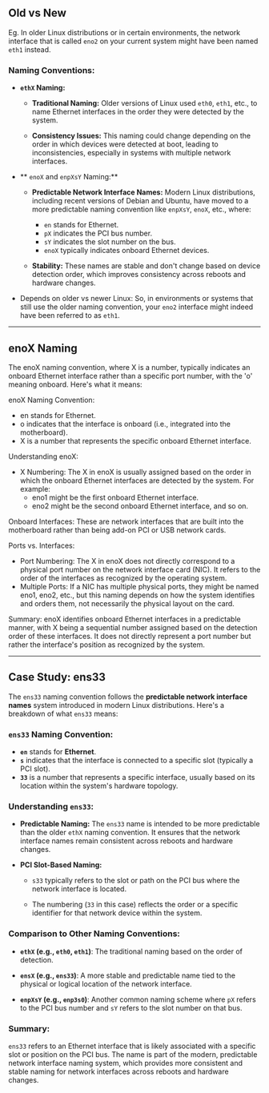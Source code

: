 
## Old vs New

Eg. In older Linux distributions or in certain environments, the network interface that is called `eno2` on your current system might have been named `eth1` instead. 
### Naming Conventions:

- **`ethX` Naming:**

   - **Traditional Naming:** Older versions of Linux used `eth0`, `eth1`, etc., to name Ethernet interfaces in the order they were detected by the system.

   - **Consistency Issues:** This naming could change depending on the order in which devices were detected at boot, leading to inconsistencies, especially in systems with multiple network interfaces.

- ** `enoX` and `enpXsY` Naming:**

   - **Predictable Network Interface Names:** Modern Linux distributions, including recent versions of Debian and Ubuntu, have moved to a more predictable naming convention like `enpXsY`, `enoX`, etc., where:

     - `en` stands for Ethernet.
     - `pX` indicates the PCI bus number.
     - `sY` indicates the slot number on the bus.
     - `enoX` typically indicates onboard Ethernet devices.

   - **Stability:** These names are stable and don't change based on device detection order, which improves consistency across reboots and hardware changes.
   
- Depends on older vs newer Linux: So, in environments or systems that still use the older naming convention, your `eno2` interface might indeed have been referred to as `eth1`.

---

## enoX Naming

The enoX naming convention, where X is a number, typically indicates an onboard Ethernet interface rather than a specific port number, with the 'o' meaning onboard. Here's what it means:

enoX Naming Convention:
- en stands for Ethernet.
- o indicates that the interface is onboard (i.e., integrated into the motherboard).
- X is a number that represents the specific onboard Ethernet interface.

Understanding enoX:

- X Numbering: The X in enoX is usually assigned based on the order in which the onboard Ethernet interfaces are detected by the system. For example:
	- eno1 might be the first onboard Ethernet interface.
	- eno2 might be the second onboard Ethernet interface, and so on.

Onboard Interfaces: These are network interfaces that are built into the motherboard rather than being add-on PCI or USB network cards.

Ports vs. Interfaces:
- Port Numbering: The X in enoX does not directly correspond to a physical port number on the network interface card (NIC). It refers to the order of the interfaces as recognized by the operating system.
- Multiple Ports: If a NIC has multiple physical ports, they might be named eno1, eno2, etc., but this naming depends on how the system identifies and orders them, not necessarily the physical layout on the card.

Summary:
enoX identifies onboard Ethernet interfaces in a predictable manner, with X being a sequential number assigned based on the detection order of these interfaces. It does not directly represent a port number but rather the interface's position as recognized by the system.


---

## Case Study: ens33

The `ens33` naming convention follows the **predictable network interface names** system introduced in modern Linux distributions. Here's a breakdown of what `ens33` means:

### **`ens33` Naming Convention:**
- **`en`** stands for **Ethernet**.
- **`s`** indicates that the interface is connected to a specific slot (typically a PCI slot).
- **`33`** is a number that represents a specific interface, usually based on its location within the system's hardware topology.

### **Understanding `ens33`:**

- **Predictable Naming:** The `ens33` name is intended to be more predictable than the older `ethX` naming convention. It ensures that the network interface names remain consistent across reboots and hardware changes.

- **PCI Slot-Based Naming:**

  - `s33` typically refers to the slot or path on the PCI bus where the network interface is located.

  - The numbering (`33` in this case) reflects the order or a specific identifier for that network device within the system.


### **Comparison to Other Naming Conventions:**

- **`ethX` (e.g., `eth0`, `eth1`)**: The traditional naming based on the order of detection.

- **`ensX` (e.g., `ens33`)**: A more stable and predictable name tied to the physical or logical location of the network interface.

- **`enpXsY` (e.g., `enp3s0`)**: Another common naming scheme where `pX` refers to the PCI bus number and `sY` refers to the slot number on that bus.

### **Summary:**

`ens33` refers to an Ethernet interface that is likely associated with a specific slot or position on the PCI bus. The name is part of the modern, predictable network interface naming system, which provides more consistent and stable naming for network interfaces across reboots and hardware changes.